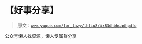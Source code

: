 # 【好事分享】

> 原文：[`www.yuque.com/for_lazy/thfiu8/ix83dhbhcadhpdfo`](https://www.yuque.com/for_lazy/thfiu8/ix83dhbhcadhpdfo)



公众号懒人找资源，懒人专属群分享